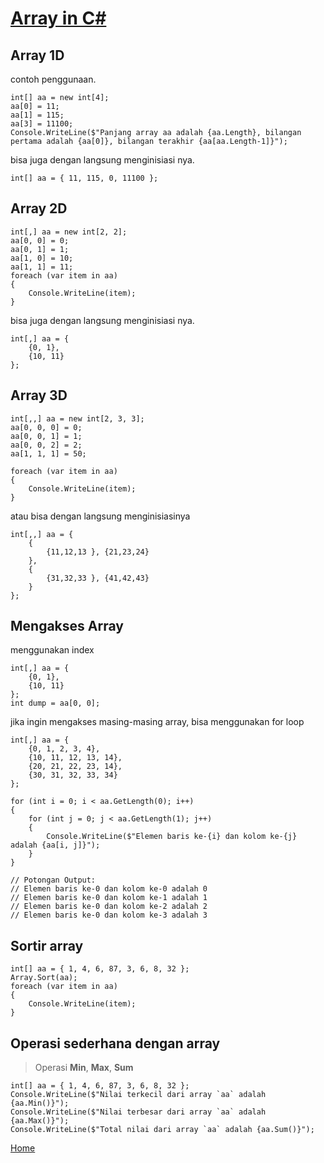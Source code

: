 # <ins>Array in C#</ins>
## Array 1D
contoh penggunaan.
```Csharp
int[] aa = new int[4];
aa[0] = 11;
aa[1] = 115;
aa[3] = 11100;
Console.WriteLine($"Panjang array aa adalah {aa.Length}, bilangan pertama adalah {aa[0]}, bilangan terakhir {aa[aa.Length-1]}");
```
bisa juga dengan langsung menginisiasi nya.
```Csharp
int[] aa = { 11, 115, 0, 11100 };
```

## Array 2D
```Csharp
int[,] aa = new int[2, 2];
aa[0, 0] = 0;
aa[0, 1] = 1;
aa[1, 0] = 10;
aa[1, 1] = 11;
foreach (var item in aa)
{
    Console.WriteLine(item);
}
```
bisa juga dengan langsung menginisiasi nya.
```Csharp
int[,] aa = {
    {0, 1},
    {10, 11}
};
```

## Array 3D
```Csharp
int[,,] aa = new int[2, 3, 3];
aa[0, 0, 0] = 0;
aa[0, 0, 1] = 1;
aa[0, 0, 2] = 2;
aa[1, 1, 1] = 50;

foreach (var item in aa)
{
    Console.WriteLine(item);
}
```
atau bisa dengan langsung menginisiasinya
```Csharp
int[,,] aa = {
    {
        {11,12,13 }, {21,23,24}
    },
    {
        {31,32,33 }, {41,42,43}
    }
};
```

## Mengakses Array

menggunakan index

```Csharp
int[,] aa = {
    {0, 1},
    {10, 11}
};
int dump = aa[0, 0];
```

jika ingin mengakses masing-masing array, bisa menggunakan for loop

```CSharp
int[,] aa = {
    {0, 1, 2, 3, 4},
    {10, 11, 12, 13, 14},
    {20, 21, 22, 23, 14},
    {30, 31, 32, 33, 34}
};

for (int i = 0; i < aa.GetLength(0); i++)
{
    for (int j = 0; j < aa.GetLength(1); j++)
    {
        Console.WriteLine($"Elemen baris ke-{i} dan kolom ke-{j} adalah {aa[i, j]}");
    }
}

// Potongan Output:
// Elemen baris ke-0 dan kolom ke-0 adalah 0
// Elemen baris ke-0 dan kolom ke-1 adalah 1
// Elemen baris ke-0 dan kolom ke-2 adalah 2
// Elemen baris ke-0 dan kolom ke-3 adalah 3
```

## Sortir array
```Csharp
int[] aa = { 1, 4, 6, 87, 3, 6, 8, 32 };
Array.Sort(aa);
foreach (var item in aa)
{
    Console.WriteLine(item);
}
```

## Operasi sederhana dengan array
> Operasi **Min**, **Max**, **Sum**
```Csharp
int[] aa = { 1, 4, 6, 87, 3, 6, 8, 32 };
Console.WriteLine($"Nilai terkecil dari array `aa` adalah {aa.Min()}");
Console.WriteLine($"Nilai terbesar dari array `aa` adalah {aa.Max()}");
Console.WriteLine($"Total nilai dari array `aa` adalah {aa.Sum()}");
```
[Home](../README.md)